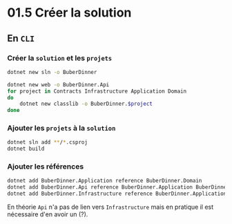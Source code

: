 # 01.5 Créer la solution

## En `CLI`

### Créer la `solution` et les `projets`

```bash
dotnet new sln -o BuberDinner

dotnet new web -o BuberDinner.Api
for project in Contracts Infrastructure Application Domain
do
	dotnet new classlib -o BuberDinner.$project
done
```



### Ajouter les `projets` à la `solution`

```bash
dotnet sln add **/*.csproj
dotnet build
```



### Ajouter les références

```bash
dotnet add BuberDinner.Application reference BuberDinner.Domain 
dotnet add BuberDinner.Api reference BuberDinner.Application BuberDinner.Contracts
dotnet add BuberDinner.Infrastructure reference BuberDinner.Application
```

En théorie `Api` n'a pas de lien vers `Infrastructure` mais en pratique il est nécessaire d'en avoir un (?).





```bash
```


